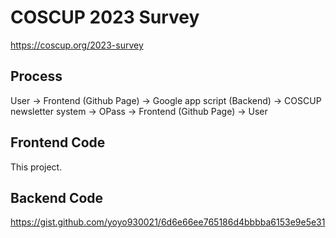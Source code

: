 # COSCUP 2023 Survey

https://coscup.org/2023-survey

## Process
User -> Frontend (Github Page) -> Google app script (Backend) -> COSCUP newsletter system -> OPass -> Frontend (Github Page) -> User

## Frontend Code
This project.

## Backend Code
https://gist.github.com/yoyo930021/6d6e66ee765186d4bbbba6153e9e5e31

